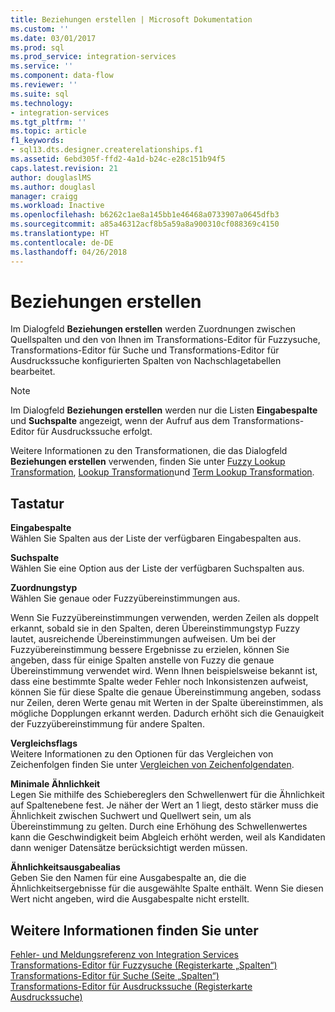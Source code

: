 ```yaml
---
title: Beziehungen erstellen | Microsoft Dokumentation
ms.custom: ''
ms.date: 03/01/2017
ms.prod: sql
ms.prod_service: integration-services
ms.service: ''
ms.component: data-flow
ms.reviewer: ''
ms.suite: sql
ms.technology:
- integration-services
ms.tgt_pltfrm: ''
ms.topic: article
f1_keywords:
- sql13.dts.designer.createrelationships.f1
ms.assetid: 6ebd305f-ffd2-4a1d-b24c-e28c151b94f5
caps.latest.revision: 21
author: douglaslMS
ms.author: douglasl
manager: craigg
ms.workload: Inactive
ms.openlocfilehash: b6262c1ae8a145bb1e46468a0733907a0645dfb3
ms.sourcegitcommit: a85a46312acf8b5a59a8a900310cf088369c4150
ms.translationtype: HT
ms.contentlocale: de-DE
ms.lasthandoff: 04/26/2018
---
```

# <a name="create-relationships"></a>Beziehungen erstellen
  Im Dialogfeld **Beziehungen erstellen** werden Zuordnungen zwischen Quellspalten und den von Ihnen im Transformations-Editor für Fuzzysuche, Transformations-Editor für Suche und Transformations-Editor für Ausdruckssuche konfigurierten Spalten von Nachschlagetabellen bearbeitet.  
  
> [!NOTE]  
>  Im Dialogfeld **Beziehungen erstellen** werden nur die Listen **Eingabespalte** und **Suchspalte** angezeigt, wenn der Aufruf aus dem Transformations-Editor für Ausdruckssuche erfolgt.  
  
 Weitere Informationen zu den Transformationen, die das Dialogfeld **Beziehungen erstellen** verwenden, finden Sie unter [Fuzzy Lookup Transformation](../../../integration-services/data-flow/transformations/fuzzy-lookup-transformation.md), [Lookup Transformation](../../../integration-services/data-flow/transformations/lookup-transformation.md)und [Term Lookup Transformation](../../../integration-services/data-flow/transformations/term-lookup-transformation.md).  
  
## <a name="options"></a>Tastatur  
 **Eingabespalte**  
 Wählen Sie Spalten aus der Liste der verfügbaren Eingabespalten aus.  
  
 **Suchspalte**  
 Wählen Sie eine Option aus der Liste der verfügbaren Suchspalten aus.  
  
 **Zuordnungstyp**  
 Wählen Sie genaue oder Fuzzyübereinstimmungen aus.  
  
 Wenn Sie Fuzzyübereinstimmungen verwenden, werden Zeilen als doppelt erkannt, sobald sie in den Spalten, deren Übereinstimmungstyp Fuzzy lautet, ausreichende Übereinstimmungen aufweisen. Um bei der Fuzzyübereinstimmung bessere Ergebnisse zu erzielen, können Sie angeben, dass für einige Spalten anstelle von Fuzzy die genaue Übereinstimmung verwendet wird. Wenn Ihnen beispielsweise bekannt ist, dass eine bestimmte Spalte weder Fehler noch Inkonsistenzen aufweist, können Sie für diese Spalte die genaue Übereinstimmung angeben, sodass nur Zeilen, deren Werte genau mit Werten in der Spalte übereinstimmen, als mögliche Dopplungen erkannt werden. Dadurch erhöht sich die Genauigkeit der Fuzzyübereinstimmung für andere Spalten.  
  
 **Vergleichsflags**  
 Weitere Informationen zu den Optionen für das Vergleichen von Zeichenfolgen finden Sie unter [Vergleichen von Zeichenfolgendaten](../../../integration-services/data-flow/comparing-string-data.md).  
  
 **Minimale Ähnlichkeit**  
 Legen Sie mithilfe des Schiebereglers den Schwellenwert für die Ähnlichkeit auf Spaltenebene fest. Je näher der Wert an 1 liegt, desto stärker muss die Ähnlichkeit zwischen Suchwert und Quellwert sein, um als Übereinstimmung zu gelten. Durch eine Erhöhung des Schwellenwertes kann die Geschwindigkeit beim Abgleich erhöht werden, weil als Kandidaten dann weniger Datensätze berücksichtigt werden müssen.  
  
 **Ähnlichkeitsausgabealias**  
 Geben Sie den Namen für eine Ausgabespalte an, die die Ähnlichkeitsergebnisse für die ausgewählte Spalte enthält. Wenn Sie diesen Wert nicht angeben, wird die Ausgabespalte nicht erstellt.  
  
## <a name="see-also"></a>Weitere Informationen finden Sie unter  
 [Fehler- und Meldungsreferenz von Integration Services](../../../integration-services/integration-services-error-and-message-reference.md)   
 [Transformations-Editor für Fuzzysuche &#40;Registerkarte „Spalten“&#41;](../../../integration-services/data-flow/transformations/fuzzy-lookup-transformation-editor-columns-tab.md)   
 [Transformations-Editor für Suche &#40;Seite „Spalten“&#41;](../../../integration-services/data-flow/transformations/lookup-transformation-editor-columns-page.md)   
 [Transformations-Editor für Ausdruckssuche &#40;Registerkarte Ausdruckssuche&#41;](../../../integration-services/data-flow/transformations/term-lookup-transformation-editor-term-lookup-tab.md)  
  
  
